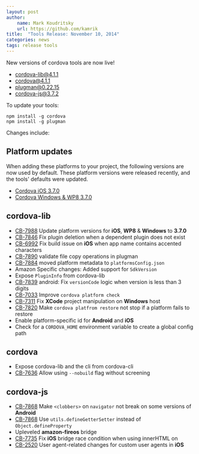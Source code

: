 ```yaml
---
layout: post
author:
    name: Mark Koudritsky
    url: https://github.com/kamrik
title:  "Tools Release: November 10, 2014"
categories: news
tags: release tools
---
```

New versions of cordova tools are now live!

* [cordova-lib@4.1.1](https://www.npmjs.org/package/cordova-lib)
* [cordova@4.1.1](https://www.npmjs.org/package/cordova)
* [plugman@0.22.15](https://www.npmjs.org/package/plugman)
* [cordova-js@3.7.2](https://www.npmjs.org/package/cordova-js)

To update your tools:

    npm install -g cordova
    npm install -g plugman

Changes include:
<!--more-->

## Platform updates
When adding these platforms to your project, the following versions are now used by default. These platform versions were released recently, and the tools' defaults were updated.
* [Cordova iOS 3.7.0](http://cordova.apache.org/announcements/2014/11/06/cordova-ios-3.7.0.html)
* [Cordova Windows & WP8 3.7.0](http://cordova.apache.org/announcements/2014/11/06/cordova-wp-windows-3.7.0.html)

## cordova-lib
* [CB-7988](https://issues.apache.org/jira/browse/CB-7988) Update platform versions for **iOS**, **WP8** & **Windows** to **3.7.0**
* [CB-7846](https://issues.apache.org/jira/browse/CB-7846) Fix plugin deletion when a dependent plugin does not exist
* [CB-6992](https://issues.apache.org/jira/browse/CB-6992) Fix build issue on **iOS** when app name contains accented characters
* [CB-7890](https://issues.apache.org/jira/browse/CB-7890) validate file copy operations in plugman
* [CB-7884](https://issues.apache.org/jira/browse/CB-7884) moved platform metadata to `platformsConfig.json`
* Amazon Specific changes: Added support for `SdkVersion`
* Expose `PluginInfo` from cordova-lib
* [CB-7839](https://issues.apache.org/jira/browse/CB-7839) android: Fix `versionCode` logic when version is less than 3 digits
* [CB-7033](https://issues.apache.org/jira/browse/CB-7033) Improve `cordova platform check`
* [CB-7311](https://issues.apache.org/jira/browse/CB-7311) Fix **XCode** project manipulation on **Windows** host
* [CB-7820](https://issues.apache.org/jira/browse/CB-7820) Make `cordova platfrom restore` not stop if a platform fails to restore
* Enable platform-specific id for **Android** and **iOS**
* Check for a `CORDOVA_HOME` environment variable to create a global config path

## cordova
* Expose cordova-lib and the cli from cordova-cli
* [CB-7636](https://issues.apache.org/jira/browse/CB-7636) Allow using `--nobuild` flag without screening

## cordova-js
* [CB-7868](https://issues.apache.org/jira/browse/CB-7868) Make `<clobbers>` on `navigator` not break on some versions of **Android**
* [CB-7868](https://issues.apache.org/jira/browse/CB-7868) Use `utils.defineGetterSetter` instead of `Object.defineProperty`
* Upleveled **amazon-fireos** bridge
* [CB-7735](https://issues.apache.org/jira/browse/CB-7735) Fix **iOS** bridge race condition when using innerHTML on <body>
* [CB-2520](https://issues.apache.org/jira/browse/CB-2520) User agent-related changes for custom user agents in **iOS**

